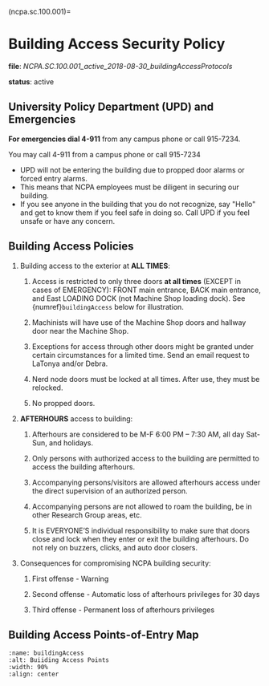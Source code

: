 (ncpa.sc.100.001)=
# Building Access Security Policy

**file**: *NCPA.SC.100.001_active_2018-08-30_buildingAccessProtocols*

**status**: active

## University Policy Department (UPD) and Emergencies

**For emergencies dial 4-911** from any campus phone or call 915-7234.

You may call 4-911 from a campus phone or call 915-7234

- UPD will not be entering the building due to propped door alarms or forced entry alarms.  
- This means that NCPA employees must be diligent in securing our building. 
- If you see anyone in the building that you do not recognize, say "Hello" and get to know them if you feel safe in doing so. Call UPD if you feel unsafe or have any concern.

## Building Access Policies 

1. Building access to the exterior at **ALL TIMES**:

    1.  Access is restricted to only three doors **at all times** (EXCEPT in cases of EMERGENCY): FRONT main entrance, BACK main entrance, and East LOADING DOCK (not Machine Shop loading dock). See {numref}`buildingAccess` below for illustration.

    2.  Machinists will have use of the Machine Shop doors and hallway door near the Machine Shop.

    3.  Exceptions for access through other doors might be granted under certain circumstances for a limited time. Send an email request to LaTonya and/or Debra.

    4.  Nerd node doors must be locked at all times. After use, they must be relocked.

    5.  No propped doors.

2.  **AFTERHOURS** access to building:

    1.  Afterhours are considered to be M-F 6:00 PM – 7:30 AM, all day Sat-Sun, and holidays.

    2.  Only persons with authorized access to the building are permitted to access the building afterhours.

    3.  Accompanying persons/visitors are allowed afterhours access under the direct supervision of an authorized person.

    4.  Accompanying persons are not allowed to roam the building, be in other Research Group areas, etc.

    5.  It is EVERYONE’S individual responsibility to make sure that doors close and lock when they enter or exit the building afterhours. Do not rely on buzzers, clicks, and auto door closers.

3.  Consequences for compromising NCPA building security:

    1.  First offense - Warning

    2.  Second offense - Automatic loss of afterhours privileges for 30 days

    3.  Third offense - Permanent loss of afterhours privileges

## Building Access Points-of-Entry Map

```{figure} attachments/buildingAccess.jpg
:name: buildingAccess
:alt: Buiiding Access Points
:width: 90%
:align: center
```
